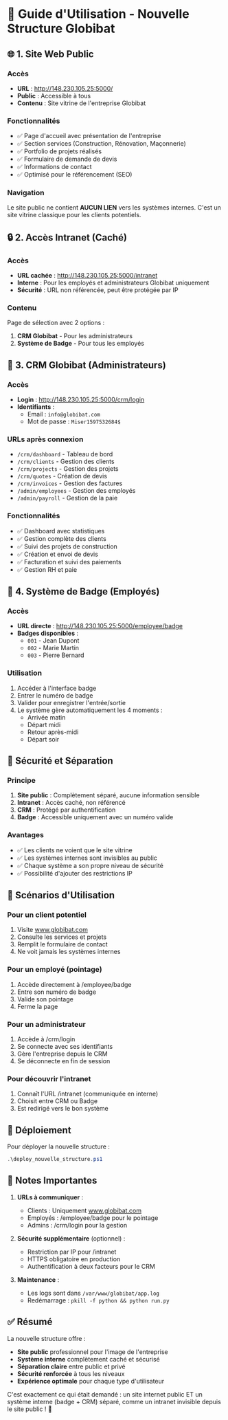# 📖 Guide d'Utilisation - Nouvelle Structure Globibat

## 🌐 1. Site Web Public

### Accès
- **URL** : http://148.230.105.25:5000/
- **Public** : Accessible à tous
- **Contenu** : Site vitrine de l'entreprise Globibat

### Fonctionnalités
- ✅ Page d'accueil avec présentation de l'entreprise
- ✅ Section services (Construction, Rénovation, Maçonnerie)
- ✅ Portfolio de projets réalisés
- ✅ Formulaire de demande de devis
- ✅ Informations de contact
- ✅ Optimisé pour le référencement (SEO)

### Navigation
Le site public ne contient **AUCUN LIEN** vers les systèmes internes.
C'est un site vitrine classique pour les clients potentiels.

## 🔒 2. Accès Intranet (Caché)

### Accès
- **URL cachée** : http://148.230.105.25:5000/intranet
- **Interne** : Pour les employés et administrateurs Globibat uniquement
- **Sécurité** : URL non référencée, peut être protégée par IP

### Contenu
Page de sélection avec 2 options :
1. **CRM Globibat** - Pour les administrateurs
2. **Système de Badge** - Pour tous les employés

## 💼 3. CRM Globibat (Administrateurs)

### Accès
- **Login** : http://148.230.105.25:5000/crm/login
- **Identifiants** :
  - Email : `info@globibat.com`
  - Mot de passe : `Miser1597532684$`

### URLs après connexion
- `/crm/dashboard` - Tableau de bord
- `/crm/clients` - Gestion des clients
- `/crm/projects` - Gestion des projets
- `/crm/quotes` - Création de devis
- `/crm/invoices` - Gestion des factures
- `/admin/employees` - Gestion des employés
- `/admin/payroll` - Gestion de la paie

### Fonctionnalités
- ✅ Dashboard avec statistiques
- ✅ Gestion complète des clients
- ✅ Suivi des projets de construction
- ✅ Création et envoi de devis
- ✅ Facturation et suivi des paiements
- ✅ Gestion RH et paie

## 🎫 4. Système de Badge (Employés)

### Accès
- **URL directe** : http://148.230.105.25:5000/employee/badge
- **Badges disponibles** :
  - `001` - Jean Dupont
  - `002` - Marie Martin
  - `003` - Pierre Bernard

### Utilisation
1. Accéder à l'interface badge
2. Entrer le numéro de badge
3. Valider pour enregistrer l'entrée/sortie
4. Le système gère automatiquement les 4 moments :
   - Arrivée matin
   - Départ midi
   - Retour après-midi
   - Départ soir

## 🔐 Sécurité et Séparation

### Principe
1. **Site public** : Complètement séparé, aucune information sensible
2. **Intranet** : Accès caché, non référencé
3. **CRM** : Protégé par authentification
4. **Badge** : Accessible uniquement avec un numéro valide

### Avantages
- ✅ Les clients ne voient que le site vitrine
- ✅ Les systèmes internes sont invisibles au public
- ✅ Chaque système a son propre niveau de sécurité
- ✅ Possibilité d'ajouter des restrictions IP

## 📱 Scénarios d'Utilisation

### Pour un client potentiel
1. Visite www.globibat.com
2. Consulte les services et projets
3. Remplit le formulaire de contact
4. Ne voit jamais les systèmes internes

### Pour un employé (pointage)
1. Accède directement à /employee/badge
2. Entre son numéro de badge
3. Valide son pointage
4. Ferme la page

### Pour un administrateur
1. Accède à /crm/login
2. Se connecte avec ses identifiants
3. Gère l'entreprise depuis le CRM
4. Se déconnecte en fin de session

### Pour découvrir l'intranet
1. Connaît l'URL /intranet (communiquée en interne)
2. Choisit entre CRM ou Badge
3. Est redirigé vers le bon système

## 🚀 Déploiement

Pour déployer la nouvelle structure :
```powershell
.\deploy_nouvelle_structure.ps1
```

## 📝 Notes Importantes

1. **URLs à communiquer** :
   - Clients : Uniquement www.globibat.com
   - Employés : /employee/badge pour le pointage
   - Admins : /crm/login pour la gestion

2. **Sécurité supplémentaire** (optionnel) :
   - Restriction par IP pour /intranet
   - HTTPS obligatoire en production
   - Authentification à deux facteurs pour le CRM

3. **Maintenance** :
   - Les logs sont dans `/var/www/globibat/app.log`
   - Redémarrage : `pkill -f python && python run.py`

## ✅ Résumé

La nouvelle structure offre :
- **Site public** professionnel pour l'image de l'entreprise
- **Système interne** complètement caché et sécurisé
- **Séparation claire** entre public et privé
- **Sécurité renforcée** à tous les niveaux
- **Expérience optimale** pour chaque type d'utilisateur

C'est exactement ce qui était demandé : un site internet public ET un système interne (badge + CRM) séparé, comme un intranet invisible depuis le site public ! 🎯